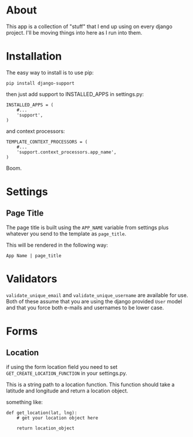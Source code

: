 About
=====

This app is a collection of "stuff" that I end up using on every django project. I'll be moving things into here as I run into them.

Installation
============

The easy way to install is to use pip:

    pip install django-support

then just add support to INSTALLED_APPS in settings.py:

    INSTALLED_APPS = (
    	#...
        'support',
    )

and context processors:
    
    TEMPLATE_CONTEXT_PROCESSORS = (
        #...
        'support.context_processors.app_name',
    )


Boom.

Settings
========

Page Title
----------

The page title is built using the `APP_NAME` variable from settings plus whatever you send to the template as `page_title`.

This will be rendered in the following way:

    App Name | page_title

Validators
==========

`validate_unique_email` and `validate_unique_username` are available for use. Both of these assume that you are using the django
provided `User` model and that you force both e-mails and usernames to be lower case.

Forms
=====

Location
--------

if using the form location field you need to set `GET_CREATE_LOCATION_FUNCTION` in your settings.py.

This is a string path to a location function. This function should take a latitude and longitude and return a location object.

something like:

    def get_location(lat, lng):
        # get your location object here
        
        return location_object


